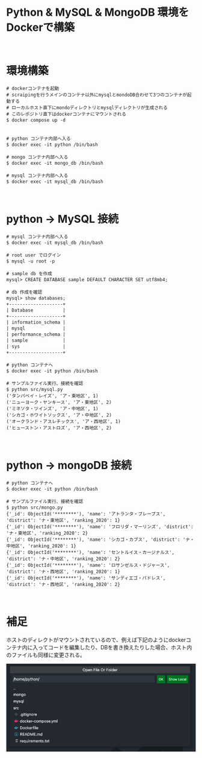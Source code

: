 Python & MySQL & MongoDB 環境をDockerで構築
====

<br />

# 環境構築

```
# dockerコンテナを起動
# scraipingを行うメインのコンテナ以外にmysqlとmondoDB合わせて3つのコンテナが起動する
# ローカルホスト直下にmondoディレクトリとmysqlディレクトリが生成される
# このレポジトリ直下はdockerコンテナにマウントされる
$ docker compose up -d


# python コンテナ内部へ入る
$ docker exec -it python /bin/bash

# mongo コンテナ内部へ入る
$ docker exec -it mongo_db /bin/bash

# mysql コンテナ内部へ入る
$ docker exec -it mysql_db /bin/bash
```

<br />

# python -> MySQL 接続

```
# mysql コンテナ内部へ入る
$ docker exec -it mysql_db /bin/bash

# root user でログイン
$ mysql -u root -p

# sample db を作成
mysql> CREATE DATABASE sample DEFAULT CHARACTER SET utf8mb4;

# db 作成を確認
mysql> show databases;
+--------------------+
| Database           |
+--------------------+
| information_schema |
| mysql              |
| performance_schema |
| sample             |
| sys                |
+--------------------+

# python コンテナへ
$ docker exec -it python /bin/bash

# サンプルファイル実行、接続を確認
$ python src/mysql.py
('タンパベイ・レイズ', 'ア・東地区', 1)
('ニューヨーク・ヤンキース', 'ア・東地区', 2)
('ミネソタ・ツインズ', 'ア・中地区', 1)
('シカゴ・ホワイトソックス', 'ア・中地区', 2)
('オークランド・アスレチックス', 'ア・西地区', 1)
('ヒューストン・アストロズ', 'ア・西地区', 2)
```

<br />

# python -> mongoDB 接続

```
# python コンテナへ
$ docker exec -it python /bin/bash

# サンプルファイル実行、接続を確認
$ python src/mongo.py
{'_id': ObjectId('********'), 'name': 'アトランタ・ブレーブス', 'district': 'ナ・東地区', 'ranking_2020': 1}
{'_id': ObjectId('********'), 'name': 'フロリダ・マーリンズ', 'district': 'ナ・東地区', 'ranking_2020': 2}
{'_id': ObjectId('********'), 'name': 'シカゴ・カブス', 'district': 'ナ・中地区', 'ranking_2020': 1}
{'_id': ObjectId('********'), 'name': 'セントルイス・カージナルス', 'district': 'ナ・中地区', 'ranking_2020': 2}
{'_id': ObjectId('********'), 'name': 'ロサンゼルス・ドジャース', 'district': 'ナ・西地区', 'ranking_2020': 1}
{'_id': ObjectId('********'), 'name': 'サンディエゴ・パドレス', 'district': 'ナ・西地区', 'ranking_2020': 2}
```

<br />

# 補足
ホストのディレクトがマウントされているので、例えば下記のようにdockerコンテナ内に入ってコードを編集したり、DBを書き換えたりした場合、ホスト内のファイルも同様に変更される。

![fig](https://github.com/spider-man-tm/readme_figure/blob/master/docker-mysql-mongo-python/image.png)

